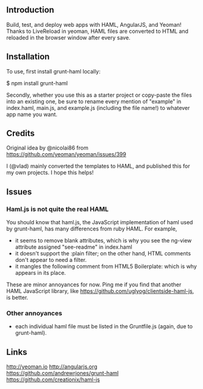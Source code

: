 
## Introduction

Build, test, and deploy web apps with HAML, AngularJS, and Yeoman!
Thanks to LiveReload in yeoman, HAML files are converted to HTML and reloaded in the browser window after every save.

## Installation

To use, first install grunt-haml locally:

$ npm install grunt-haml

Secondly, whether you use this as a starter project or copy-paste the files into an existing one, be sure to rename every mention of "example" in index.haml, main.js, and example.js (including the file name!) to whatever app name you want.

## Credits

Original idea by @nicolai86 from https://github.com/yeoman/yeoman/issues/399

I (@vlad) mainly converted the templates to HAML, and published this for my own projects.  I hope this helps!

## Issues

### Haml.js is not quite the real HAML

You should know that haml.js, the JavaScript implementation of haml used by grunt-haml, has many differences from ruby HAML.  For example,
- it seems to remove blank attributes, which is why you see the ng-view attribute assigned "see-readme" in index.haml
- it doesn't support the :plain filter; on the other hand, HTML comments don't appear to need a filter.
- it mangles the following comment from HTML5 Boilerplate:
  <!--[if gt IE 8]><!--> <html class="no-js"> <!--<![endif]-->
  which is why <!-- see readme --> appears in its place.

These are minor annoyances for now.  Ping me if you find that another HAML JavaScript library, like https://github.com/uglyog/clientside-haml-js, is better.

### Other annoyances

- each individual haml file must be listed in the Gruntfile.js (again, due to grunt-haml).

## Links

http://yeoman.io
http://angularjs.org
https://github.com/andrewrjones/grunt-haml
https://github.com/creationix/haml-js